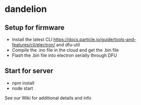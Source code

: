 # dandelion

## Setup for firmware
- Install the latest CLI https://docs.particle.io/guide/tools-and-features/cli/electron/ and dfu-util
- Compile the .ino file in the cloud and get the .bin file
- Flash the .bin file into electron serially through DFU

## Start for server
- npm install
- node start


See our Wiki for additional details and info
